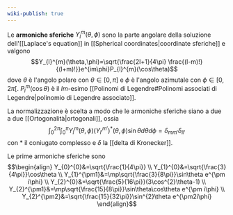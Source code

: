 ```yaml
---
wiki-publish: true
---
```

Le **armoniche sferiche** $Y_{l}^{m}(\theta,\phi)$ sono la parte angolare della soluzione dell'[[Laplace's equation]] in [[Spherical coordinates|coordinate sferiche]] e valgono
$$Y_{l}^{m}(\theta,\phi)=\sqrt{\frac{2l+1}{4\pi} \frac{(l-m)!}{(l+m)!}}e^{im\phi}P_{l}^{m}(\cos\theta)$$
dove $\theta$ è l'angolo polare con $\theta\in[0,\pi]$ e $\phi$ è l'angolo azimutale con $\phi\in[0,2\pi[$. $P_{l}^{m}(\cos\theta)$ è il $lm$-esimo [[Polinomi di Legendre#Polinomi associati di Legendre|polinomio di Legendre associato]].

La normalizzazione è scelta a modo che le armoniche sferiche siano a due a due [[Ortogonalità|ortogonali]], ossia
$$\int_{0}^{2\pi}\int_{0}^{\pi}Y_{l}^{m}(\theta,\phi)(Y_{l'}^{m'})^{*}(\theta,\phi)\sin\theta d\theta d\phi=\delta_{mm'}\delta_{ll'}$$
con $*$ il coniugato complesso e $\delta$ la [[delta di Kronecker]].

Le prime armoniche sferiche sono
$$\begin{align}
Y_{0}^{0}&=\sqrt{\frac{1}{4\pi}} \\
Y_{1}^{0}&=\sqrt{\frac{3}{4\pi}}\cos\theta \\
Y_{1}^{\pm1}&=\mp\sqrt{\frac{3}{8\pi}}\sin\theta e^{\pm i\phi} \\
Y_{2}^{0}&=\sqrt{\frac{5}{16\pi}}(3\cos^{2}\theta-1) \\
Y_{2}^{\pm1}&=\mp\sqrt{\frac{15}{8\pi}}\sin\theta\cos\theta e^{\pm i\phi} \\
Y_{2}^{\pm2}&=\sqrt{\frac{15}{32\pi}}\sin^{2}\theta e^{\pm2i\phi}
\end{align}$$